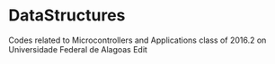 # DataStructures
Codes related to Microcontrollers and Applications class of 2016.2 on Universidade Federal de Alagoas Edit
